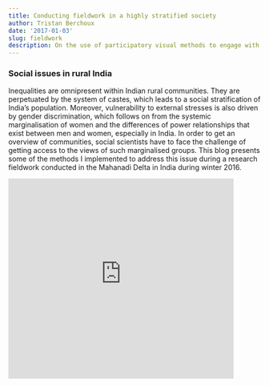 ```yaml
---
title: Conducting fieldwork in a highly stratified society
author: Tristan Berchoux
date: '2017-01-03'
slug: fieldwork
description: On the use of participatory visual methods to engage with the marginalised within Indian rural communities
---
```


### Social issues in rural India
Inequalities are omnipresent within Indian rural communities. They are perpetuated by the system of castes, which leads to a social stratification of India’s population. Moreover, vulnerability to external stresses is also driven by gender discrimination, which follows on from the systemic marginalisation of women and the differences of power relationships that exist between men and women, especially in India. In order to get an overview of communities, social scientists have to face the challenge of getting access to the views of such marginalised groups. This blog presents some of the methods I implemented to address this issue during a research fieldwork conducted in the Mahanadi Delta in India during winter 2016.

<iframe width="450" height="400" scrolling="no" frameborder="no"  src="https://trestletech.shinyapps.io/dallas-police/"> </iframe>

